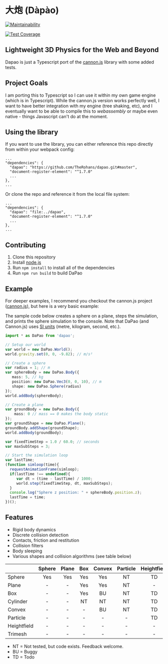 # 大炮 (Dàpào)

[![Maintainability](https://api.codeclimate.com/v1/badges/c892a4997cd37710f644/maintainability)](https://codeclimate.com/github/TheRohans/dapao/maintainability)

[![Test Coverage](https://api.codeclimate.com/v1/badges/c892a4997cd37710f644/test_coverage)](https://codeclimate.com/github/TheRohans/dapao/test_coverage)

## Lightweight 3D Physics for the Web and Beyond

Dapao is just a Typescript port of the [cannon.js](https://github.com/schteppe/cannon.js) library with some added tests.

## Project Goals

I am porting this to Typescript so I can use it within my own game engine (which is in Typescript). While the cannon.js version works perfectly well, I want to have better integration with my engine (tree shaking, etc), and I eventually want to be able to compile this to _webassembly_ or maybe even native - things Javascript can't do at the moment.

## Using the library

If you want to use the library, you can either reference this repo directly from within your webpack config:

    ...
    "dependencies": {
      "dapao": "https://github.com/TheRohans/dapao.git#master",
      "document-register-element": "^1.7.0"
      ...
    },
    ...

Or clone the repo and reference it from the local file system:

    ...
    "dependencies": {
      "dapao": "file:../dapao",
      "document-register-element": "^1.7.0"
      ...
    },
    ...

## Contributing

1. Clone this repository
2. Install [node.js](https://nodejs.org/en/)
3. Run ```npm install``` to install all of the dependencies
4. Run ```npm run build``` to build DaPao

## Example

For deeper examples, I recommend you checkout the cannon.js project ([cannon.js](https://github.com/schteppe/cannon.js)), but here is a very basic example:

The sample code below creates a sphere on a plane, steps the simulation, and prints the sphere simulation to the console. Note that DaPao (and Cannon.js) uses [SI units](http://en.wikipedia.org/wiki/International_System_of_Units) (metre, kilogram, second, etc.).

```typescript
import * as DaPao from 'dapao';

// Setup our world
var world = new DaPao.World();
world.gravity.set(0, 0, -9.82); // m/s²

// Create a sphere
var radius = 1; // m
var sphereBody = new DaPao.Body({
   mass: 5, // kg
   position: new DaPao.Vec3(0, 0, 10), // m
   shape: new DaPao.Sphere(radius)
});
world.addBody(sphereBody);

// Create a plane
var groundBody = new DaPao.Body({
    mass: 0 // mass == 0 makes the body static
});
var groundShape = new DaPao.Plane();
groundBody.addShape(groundShape);
world.addBody(groundBody);

var fixedTimeStep = 1.0 / 60.0; // seconds
var maxSubSteps = 3;

// Start the simulation loop
var lastTime;
(function simloop(time){
  requestAnimationFrame(simloop);
  if(lastTime !== undefined){
     var dt = (time - lastTime) / 1000;
     world.step(fixedTimeStep, dt, maxSubSteps);
  }
  console.log("Sphere z position: " + sphereBody.position.z);
  lastTime = time;
})();
```

## Features

* Rigid body dynamics
* Discrete collision detection
* Contacts, friction and restitution
* Collision filters
* Body sleeping
* Various shapes and collision algorithms (see table below)

|             | Sphere | Plane | Box | Convex | Particle | Heightfield | Trimesh |
| :-----------|:------:|:-----:|:---:|:------:|:--------:|:-----------:|:-------:|
| Sphere      | Yes    | Yes   | Yes | Yes    | NT       | TD          | TD      |
| Plane       | -      | -     | Yes | Yes    | NT       | -           | TD      |
| Box         | -      | -     | Yes | BU     | NT       | TD          | TD      |
| Cylinder    | -      | -     | NT  | NT     | NT       | TD          | TD      |
| Convex      | -      | -     | -   | BU     | NT       | TD          | TD      |
| Particle    | -      | -     | -   | -      | -        | TD          | TD      |
| Heightfield | -      | -     | -   | -      | -        | -           | TD      |
| Trimesh     | -      | -     | -   | -      | -        | -           | -       |

* NT = Not tested, but code exists. Feedback welcome.
* BU = Buggy
* TD = Todo
